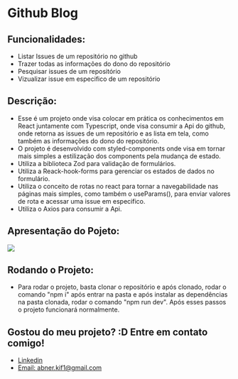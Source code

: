 # Github Blog

## Funcionalidades:
- Listar Issues de um repositório no github
- Trazer todas as informações do dono do repositório
- Pesquisar issues de um repositório
- Vizualizar issue em especifico de um repositório


## Descrição:
- Esse é um projeto onde visa colocar em prática os conhecimentos em React juntamente com Typescript, onde visa consumir a Api do github, onde retorna as issues de um repositório e as lista em tela, como também as informações do dono do repositório.
- O projeto é desenvolvido com styled-components onde visa em tornar mais simples a estilização dos components pela mudança de estado.
- Utiliza a biblioteca Zod para validação de formulários.
- Utiliza a Reack-hook-forms para gerenciar os estados de dados no formulário.
- Utiliza o conceito de rotas no react para tornar a navegabilidade nas páginas mais simples, como também o useParams(), para enviar valores de rota e acessar uma issue em especifico.
- Utiliza o Axios para consumir a Api.

## Apresentação do Pojeto:
<img src="./gt.gif">

## Rodando o Projeto:
- Para rodar o projeto, basta clonar o repositório e após clonado, rodar o comando "npm i" após entrar na pasta e após instalar as dependências na pasta clonada, rodar o comando "npm run dev". Após esses passos o projeto funcionará normalmente.


## Gostou do meu projeto? :D Entre em contato comigo! 
- [Linkedin](https://www.linkedin.com/in/abner-santos-b195b8228/) <br/>
- [Email: abner.kif1@gmail.com](mailto:abner.kif1@gmail.com)
